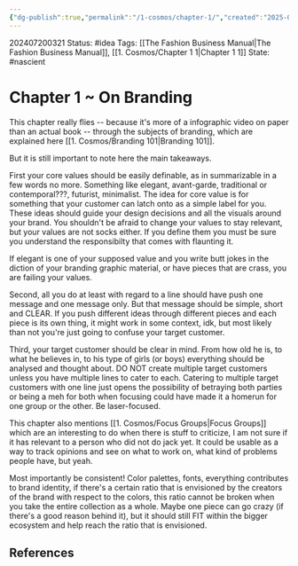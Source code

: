 ```yaml
---
{"dg-publish":true,"permalink":"/1-cosmos/chapter-1/","created":"2025-01-22T11:17:14.021-05:00","updated":"2024-07-20T03:46:49.472-04:00"}
---
```


202407200321
Status: #idea
Tags: [[The Fashion Business Manual\|The Fashion Business Manual]], [[1. Cosmos/Chapter 1 1\|Chapter 1 1]]
State: #nascient
# Chapter 1 ~ On Branding

This chapter really flies -- because it's more of a infographic video on paper than an actual book -- through the subjects of branding, which are explained here [[1. Cosmos/Branding 101\|Branding 101]].

But it is still important to note here the main takeaways.

First your core values should be easily definable, as in summarizable in a few words no more.
Something like elegant, avant-garde, traditional or contemporal???, futurist, minimalist. The idea for core value is for something that your customer can latch onto as a simple label for you. These ideas should guide your design decisions and all the visuals around your brand. You shouldn't be afraid to change your values to stay relevant, but your values are not socks either. If you define them you must be sure you understand the responsibilty that comes with flaunting it.

If elegant is one of your supposed value and you write butt jokes in the diction of your branding graphic material, or have pieces that are crass, you are failing your values.

Second, all you do at least with regard to a line should have push one message and one message only. But that message should be simple, short and CLEAR. If you push different ideas through different pieces and each piece is its own thing, it might work in some context, idk, but most likely than not you're just going to confuse your target customer.

Third, your target customer should be clear in mind. From how old he is, to what he believes in, to his type of girls (or boys) everything should be analysed and thought about. DO NOT create multiple target customers unless you have multiple lines to cater to each. Catering to multiple target customers with one line just opens the possibility of betraying both parties or being a meh for both when focusing could have made it a homerun for one group or the other. Be laser-focused.

This chapter also mentions [[1. Cosmos/Focus Groups\|Focus Groups]] which are an interesting to do when there is stuff to criticize, I am not sure if it has relevant to a person who did not do jack yet. It could be usable as a way to track opinions and see on what to work on, what kind of problems people have, but yeah.

Most importantly be consistent! Color palettes, fonts, everything contributes to brand identity, if there's a certain ratio that is envisioned by the creators of the brand with respect to the colors, this ratio cannot be broken when you take the entire collection as a whole. Maybe one piece can go crazy (if there's a good reason behind it), but it should still FIT within the bigger ecosystem and help reach the ratio that is envisioned.


## References
